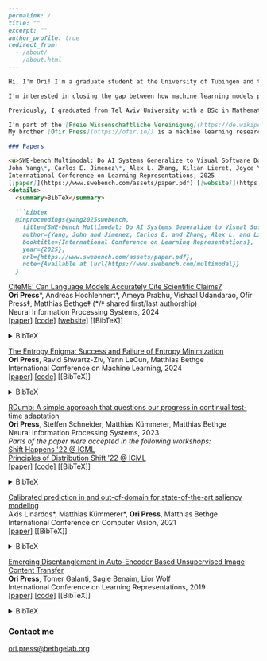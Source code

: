 ```markdown
---
permalink: /
title: ""
excerpt: ""
author_profile: true
redirect_from: 
  - /about/
  - /about.html
---

Hi, I'm Ori! I'm a graduate student at the University of Tübingen and the International Max Planck Research School for Intelligent Systems (IMPRS-IS), working in [Matthias Bethge's lab](https://bethgelab.org). 

I'm interested in closing the gap between how machine learning models perform in known benchmarks versus their performance in more complicated real-world scenarios.

Previously, I graduated from Tel Aviv University with a BSc in Mathematics and an MSc in Computer Science, advised by [Lior Wolf](https://www.cs.tau.ac.il/~wolf/).

I'm part of the [Freie Wissenschaftliche Vereinigung](https://de.wikipedia.org/wiki/Freie_Wissenschaftliche_Vereinigung).
My brother [Ofir Press](https://ofir.io/) is a machine learning researcher.

### Papers

<u>SWE-bench Multimodal: Do AI Systems Generalize to Visual Software Domains?</u>  
John Yang\*, Carlos E. Jimenez\*, Alex L. Zhang, Kilian Lieret, Joyce Yang, Xindi Wu, **Ori Press**, Niklas Muennighoff, Gabriel Synnaeve, Karthik Narasimhan, Diyi Yang, Sida I. Wang, Ofir Press  
International Conference on Learning Representations, 2025  
[[paper]](https://www.swebench.com/assets/paper.pdf) [[website]](https://www.swebench.com/multimodal) [[BibTeX]]
<details>
  <summary>BibTeX</summary>
  
  ```bibtex
  @inproceedings{yang2025swebench,
    title={SWE-bench Multimodal: Do AI Systems Generalize to Visual Software Domains?},
    author={Yang, John and Jimenez, Carlos E. and Zhang, Alex L. and Lieret, Kilian and Yang, Joyce and Wu, Xindi and Press, Ori and Muennighoff, Niklas and Synnaeve, Gabriel and Narasimhan, Karthik and Yang, Diyi and Wang, Sida I. and Press, Ofir},
    booktitle={International Conference on Learning Representations},
    year={2025},
    url={https://www.swebench.com/assets/paper.pdf},
    note={Available at \url{https://www.swebench.com/multimodal}}
  }
  ```
</details>

<u>CiteME: Can Language Models Accurately Cite Scientific Claims?</u>  
**Ori Press**\*, Andreas Hochlehnert*, Ameya Prabhu, Vishaal Udandarao, Ofir Press‡, Matthias Bethge‡ (\*/‡ shared first/last authorship)  
Neural Information Processing Systems, 2024  
[[paper]](https://arxiv.org/pdf/2407.12861) [[code]](https://github.com/bethgelab/CiteME/) [[website]](https://citeme.ai) [[BibTeX]]
<details>
  <summary>BibTeX</summary>
  
  ```bibtex
  @inproceedings{press2024citeme,
    title={CiteME: Can Language Models Accurately Cite Scientific Claims?},
    author={Press, Ori and Hochlehnert, Andreas and Prabhu, Ameya and Udandarao, Vishaal and Press, Ofir and Bethge, Matthias},
    booktitle={Neural Information Processing Systems},
    year={2024},
    url={https://arxiv.org/pdf/2407.12861},
    note={Available at \url{https://citeme.ai}}
  }
  ```
</details>

<u>The Entropy Enigma: Success and Failure of Entropy Minimization</u>  
**Ori Press**, Ravid Shwartz-Ziv, Yann LeCun, Matthias Bethge  
International Conference on Machine Learning, 2024  
[[paper]](https://arxiv.org/pdf/2405.05012) [[code]](https://github.com/oripress/EntropyEnigma) [[BibTeX]]
<details>
  <summary>BibTeX</summary>
  
  ```bibtex
  @inproceedings{press2024entropy,
    title={The Entropy Enigma: Success and Failure of Entropy Minimization},
    author={Press, Ori and Shwartz-Ziv, Ravid and LeCun, Yann and Bethge, Matthias},
    booktitle={International Conference on Machine Learning},
    year={2024},
    url={https://arxiv.org/pdf/2405.05012},
    note={Available at \url{https://github.com/oripress/EntropyEnigma}}
  }
  ```
</details>

<u>RDumb: A simple approach that questions our progress in continual test-time adaptation</u>  
**Ori Press**, Steffen Schneider, Matthias Kümmerer, Matthias Bethge  
Neural Information Processing Systems, 2023  
*Parts of the paper were accepted in the following workshops:*  
[Shift Happens '22 @ ICML](https://shift-happens-benchmark.github.io/papers.html)  
[Principles of Distribution Shift '22 @ ICML](https://sites.google.com/view/icml-2022-pods/accepted-papers)  
[[paper]](https://arxiv.org/abs/2306.05401) [[code]](https://github.com/oripress/CCC) [[BibTeX]]
<details>
  <summary>BibTeX</summary>
  
  ```bibtex
  @inproceedings{press2023rdumb,
    title={RDumb: A simple approach that questions our progress in continual test-time adaptation},
    author={Press, Ori and Schneider, Steffen and Kümmerer, Matthias and Bethge, Matthias},
    booktitle={Neural Information Processing Systems},
    year={2023},
    url={https://arxiv.org/abs/2306.05401},
    note={Available at \url{https://github.com/oripress/CCC}. Parts accepted at Shift Happens '22 @ ICML and Principles of Distribution Shift '22 @ ICML}
  }
  ```
</details>

<u>Calibrated prediction in and out-of-domain for state-of-the-art saliency modeling</u>  
Akis Linardos\*, Matthias Kümmerer\*, **Ori Press**, Matthias Bethge  
International Conference on Computer Vision, 2021  
[[paper]](https://arxiv.org/pdf/2105.12441.pdf) [[BibTeX]]
<details>
  <summary>BibTeX</summary>
  
  ```bibtex
  @inproceedings{linardos2021calibrated,
    title={Calibrated prediction in and out-of-domain for state-of-the-art saliency modeling},
    author={Linardos, Akis and Kümmerer, Matthias and Press, Ori and Bethge, Matthias},
    booktitle={International Conference on Computer Vision},
    year={2021},
    url={https://arxiv.org/pdf/2105.12441.pdf},
    note={Available at \url{https://arxiv.org/pdf/2105.12441.pdf}}
  }
  ```
</details>

<u>Emerging Disentanglement in Auto-Encoder Based Unsupervised Image Content Transfer</u>  
**Ori Press**, Tomer Galanti, Sagie Benaim, Lior Wolf  
International Conference on Learning Representations, 2019  
[[paper]](https://openreview.net/pdf?id=BylE1205Fm) [[code]](https://github.com/oripress/ContentDisentanglement) [[BibTeX]]
<details>
  <summary>BibTeX</summary>
  
  ```bibtex
  @inproceedings{press2019disentanglement,
    title={Emerging Disentanglement in Auto-Encoder Based Unsupervised Image Content Transfer},
    author={Press, Ori and Galanti, Tomer and Benaim, Sagie and Wolf, Lior},
    booktitle={International Conference on Learning Representations},
    year={2019},
    url={https://openreview.net/pdf?id=BylE1205Fm},
    note={Available at \url{https://github.com/oripress/ContentDisentanglement}}
  }
  ```
</details>


### Contact me

[ori.press@bethgelab.org](mailto:ori.press@bethgelab.org)
```
